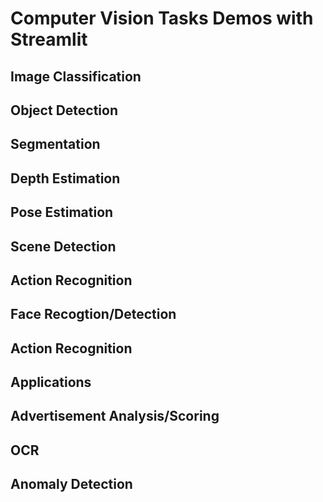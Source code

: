 # Computer Vision Tasks Demos with Streamlit

## Image Classification

## Object Detection

## Segmentation

## Depth Estimation

## Pose Estimation

## Scene Detection

## Action Recognition

## Face Recogtion/Detection

## Action Recognition

## Applications

## Advertisement Analysis/Scoring

## OCR

## Anomaly Detection
